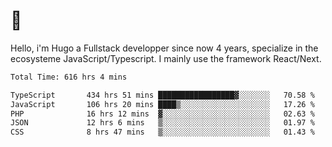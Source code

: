 # 👋 

Hello, i'm Hugo a Fullstack developper since now 4 years, specialize in the ecosysteme JavaScript/Typescript. I mainly use the framework React/Next.

<!--START_SECTION:waka-->

```txt
Total Time: 616 hrs 4 mins

TypeScript       434 hrs 51 mins █████████████████▓░░░░░░░   70.58 %
JavaScript       106 hrs 20 mins ████▒░░░░░░░░░░░░░░░░░░░░   17.26 %
PHP              16 hrs 12 mins  ▓░░░░░░░░░░░░░░░░░░░░░░░░   02.63 %
JSON             12 hrs 6 mins   ▒░░░░░░░░░░░░░░░░░░░░░░░░   01.97 %
CSS              8 hrs 47 mins   ▒░░░░░░░░░░░░░░░░░░░░░░░░   01.43 %
```

<!--END_SECTION:waka-->
